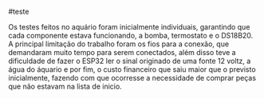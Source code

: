 #teste

Os testes feitos no aquário foram inicialmente individuais, garantindo que cada componente estava funcionando, a bomba, termostato e o DS18B20. A principal limitação do trabalho foram os fios para a conexão, que demandaram muito tempo para serem conectados, além disso teve a dificuldade de fazer  o ESP32 ler o sinal originado de uma fonte 12 voltz, a água do áquario e por fim, o custo financeiro que saiu maior que o previsto inicialmente, fazendo com que ocorresse a necessidade de comprar peças que não estavam na lista de inicio.
